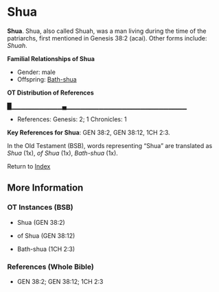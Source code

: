 # Shua
**Shua**. 
Shua, also called Shuah, was a man living during the time of the patriarchs, first mentioned in Genesis 38:2 (acai). 
Other forms include: 
*Shuah*. 




**Familial Relationships of Shua**


* Gender: male
* Offspring: [Bath-shua](Bath-shua.md)


**OT Distribution of References**

█▁▁▁▁▁▁▁▁▁▁▁▄▁▁▁▁▁▁▁▁▁▁▁▁▁▁▁▁▁▁▁▁▁▁▁▁▁▁
* References: Genesis: 2; 1 Chronicles: 1



**Key References for Shua**: 
GEN 38:2, GEN 38:12, 1CH 2:3. 


In the Old Testament (BSB), words representing “Shua” are translated as 
*Shua* (1x), *of Shua* (1x), *Bath-shua* (1x). 




Return to [Index](00-Index.md)

## More Information

### OT Instances (BSB)

* Shua (GEN 38:2)

* of Shua (GEN 38:12)

* Bath-shua (1CH 2:3)



### References (Whole Bible)

* GEN 38:2; GEN 38:12; 1CH 2:3



